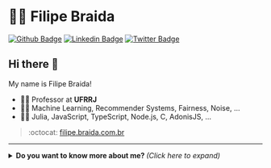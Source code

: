 # :man_teacher: Filipe Braida

[![Github Badge](https://img.shields.io/badge/-Github-000?style=flat-square&logo=Github&logoColor=white&link=https://github.com/filipebraida)](https://github.com/filipebraida)
[![Linkedin Badge](https://img.shields.io/badge/-LinkedIn-blue?style=flat-square&logo=Linkedin&logoColor=white&link=https://www.linkedin.com/in/filipe-braida-do-carmo-52321738)](https://www.linkedin.com/in/filipe-braida-do-carmo-52321738)
[![Twitter Badge](https://img.shields.io/badge/-Twitter-1ca0f1?style=flat-square&labelColor=1ca0f1&logo=twitter&logoColor=white&link=https://twitter.com/filipebraida)](https://twitter.com/filipebraida)

## Hi there 👋

My name is Filipe Braida!

- :office_worker: Professor at **UFRRJ**
- :man_scientist: Machine Learning, Recommender Systems, Fairness, Noise, ...
- :man_technologist: Julia, JavaScript, TypeScript, Node.js, C, AdonisJS, ...

> :octocat: [filipe.braida.com.br](http://filipe.braida.com.br)

---

<details>
  <summary> <b> Do you want to know more about me? </b> <i> (Click here to expand) </i> </summary>
  <br>

  [![Github Status](https://github-readme-stats.vercel.app/api?username=filipebraida&show_icons=true&title_color=fff&icon_color=79ff97&text_color=9f9f9f&bg_color=151515)](https://github.com/filipebraida/filipebraida)

</details>
